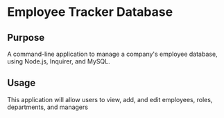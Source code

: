 # Employee Tracker Database

## Purpose
A command-line application to manage a company's employee database, using Node.js, Inquirer, and MySQL.

## Usage 
This application will allow users to view, add, and edit employees, roles, departments, and managers
